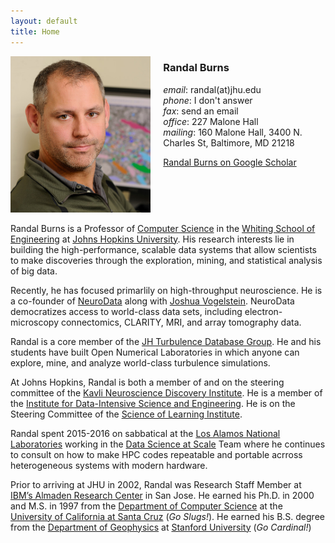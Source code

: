 ```yaml
---
layout: default
title: Home
---
```


<div style="float:left;margin-right:20px">
<img src="images/randal-burns.jpg" style="height: 250px;"/>
</div> 
<!--- <div style="float:left;margin-right:5px">
<img src="images/buffalo.jpg" style="height: 250px;"/>
</div> --->

### Randal Burns

_email_: randal(at)jhu.edu  
_phone_: I don't answer  
_fax_: send an email  
_office_: 227 Malone Hall  
_mailing_: 160 Malone Hall, 3400 N. Charles St,  Baltimore, MD 21218  

[Randal Burns on Google Scholar](https://scholar.google.com/citations?user=rTJTJJ4AAAAJ)

<br style="clear:both" />

Randal Burns is a Professor of [Computer Science](http://www.cs.jhu.edu) in the [Whiting School of Engineering](http://wse.jhu.edu) at [Johns Hopkins University](http://jhu.edu).  His research interests lie in building the high-performance, scalable data systems that allow scientists to make discoveries through the exploration, mining, and statistical analysis of big data. 

Recently, he has focused primarlily on high-throughput neuroscience.  He is a co-founder of [NeuroData](http://neurodata.io) along with [Joshua Vogelstein](http://jovo.me).  NeuroData democratizes access to world-class data sets, including electron-microscopy connectomics, CLARITY, MRI, and array tomography data.  

Randal is a core member of the [JH Turbulence Database Group](http://turbulence.pha.jhe.edu).  He and his students have built Open Numerical Laboratories in which anyone can explore, mine, and analyze world-class turbulence simulations.

At Johns Hopkins, Randal is both a member of and on the steering committee of the [Kavli Neuroscience Discovery Institute](http://hub.jhu.edu/2015/10/01/kavli-neuroscience-discovery-institute/).  He is a member of the [Institute for Data-Intensive Science and Engineering](http://idies.org).  He is on the Steering Committee of the [Science of Learning Institute](http://scienceoflearning.jhu.edu/).

Randal spent 2015-2016 on sabbatical at the [Los Alamos National Laboratories](http://lanl.gov) working in the [Data Science at Scale](https://datascience.lanl.gov/) Team where he continues to consult on how to make HPC codes repeatable and portable acrross heterogeneous systems with modern hardware.

Prior to arriving at JHU in 2002, Randal was Research Staff Member at [IBM’s Almaden Research Center](http://www.almaden.ibm.com) in San Jose.  He earned his Ph.D. in 2000 and M.S. in 1997 from the [Department of Computer Science](http://cs.ucsc.edu) at the [University of California at Santa Cruz](http://ucsc.edu]) (_Go Slugs!_).  He earned his B.S. degree from the [Department of Geophysics](http://geophysics.stanford.edu) at [Stanford University](http://stanford.edu) (_Go Cardinal!_)
